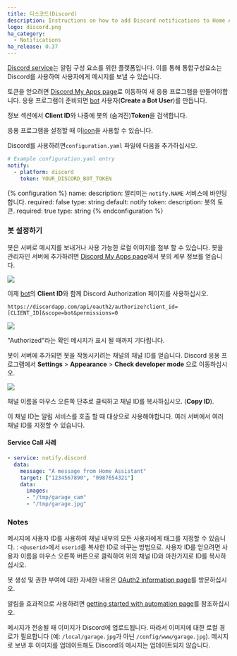 ```yaml
---
title: 디스코드(Discord)
description: Instructions on how to add Discord notifications to Home Assistant.
logo: discord.png
ha_category:
  - Notifications
ha_release: 0.37
---
```


[Discord service](https://discordapp.com/)는 알림 구성 요소를 위한 플랫폼입니다. 이를 통해 통합구성요소는 Discord를 사용하여 사용자에게 메시지를 보낼 수 있습니다.

토큰을 얻으려면 [Discord My Apps page](https://discordapp.com/developers/applications/me)로 이동하여 새 응용 프로그램을 만들어야합니다. 응용 프로그램이 준비되면 [bot](https://discordapp.com/developers/docs/topics/oauth2#bots) 사용자(**Create a Bot User**)를 만듭니다.

정보 섹션에서 **Client ID**와 나중에 봇의 (숨겨진)**Token**을 검색합니다.


응용 프로그램을 설정할 때 이[icon](/images/favicon-192x192-full.png)을 사용할 수 있습니다.

Discord를 사용하려면`configuration.yaml` 파일에 다음을 추가하십시오.

```yaml
# Example configuration.yaml entry
notify:
  - platform: discord
    token: YOUR_DISCORD_BOT_TOKEN
```

{% configuration %}
name:
  description: 알리미는 `notify.NAME` 서비스에 바인딩합니다.
  required: false
  type: string
  default: notify
token:
  description: 봇의 토큰.
  required: true
  type: string
{% endconfiguration %}

### 봇 설정하기

봇은 서버로 메시지를 보내거나 사용 가능한 로컬 이미지를 첨부 할 수 있습니다. 봇을 관리자인 서버에 추가하려면 [Discord My Apps page](https://discordapp.com/developers/applications/me)에서 봇의 세부 정보를 얻습니다.

<p class='img'>
  <img src='{{site_root}}/images/screenshots/discord-bot.png' />
</p>

이제 [bot](https://discordapp.com/developers/docs/topics/oauth2#bots)의 **Client ID**와 함께 Discord Authorization 페이지를 사용하십시오.

`https://discordapp.com/api/oauth2/authorize?client_id=[CLIENT_ID]&scope=bot&permissions=0`

<p class='img'>
  <img src='{{site_root}}/images/screenshots/discord-auth.png' />
</p>

"Authorized"라는 확인 메시지가 표시 될 때까지 기다립니다.

봇이 서버에 추가되면 봇을 작동시키려는 채널의 채널 ID를 얻습니다.   Discord 응용 프로그램에서 **Settings** > **Appearance** > **Check developer mode** 으로 이동하십시오.

<p class='img'>
  <img src='{{site_root}}/images/screenshots/discord-api.png' />
</p>

채널 이름을 마우스 오른쪽 단추로 클릭하고 채널 ID를 복사하십시오. (**Copy ID**).

이 채널 ID는 알림 서비스를 호출 할 때 대상으로 사용해야합니다. 여러 서버에서 여러 채널 ID를 지정할 수 있습니다.

#### Service Call 사례 

```yaml
- service: notify.discord
  data:
    message: "A message from Home Assistant"
    target: ["1234567890", "0987654321"]
    data:
      images: 
      - "/tmp/garage_cam"
      - "/tmp/garage.jpg"
```

### Notes

메시지에 사용자 ID를 사용하여 채널 내부의 모든 사용자에게 태그를 지정할 수 있습니다. : `<@userid>`에서 `userid`를 복사한 ID로 바꾸는 방법으로. 사용자 ID를 얻으려면 사용자 이름을 마우스 오른쪽 버튼으로 클릭하여 위의 채널 ID와 마찬가지로 ID를 복사하십시오.

봇 생성 및 권한 부여에 대한 자세한 내용은 [OAuth2 information page](https://discordapp.com/developers/docs/topics/oauth2)를 방문하십시오.

알림을 효과적으로 사용하려면 [getting started with automation page](/getting-started/automation/)를 참조하십시오.

메시지가 전송될 때 이미지가 Discord에 업로드됩니다. 따라서 이미지에 대한 로컬 경로가 필요합니다 (예: `/local/garage.jpg`가 아닌 `/config/www/garage.jpg`). 메시지로 보낸 후 이미지를 업데이트해도 Discord의 메시지는 업데이트되지 않습니다.